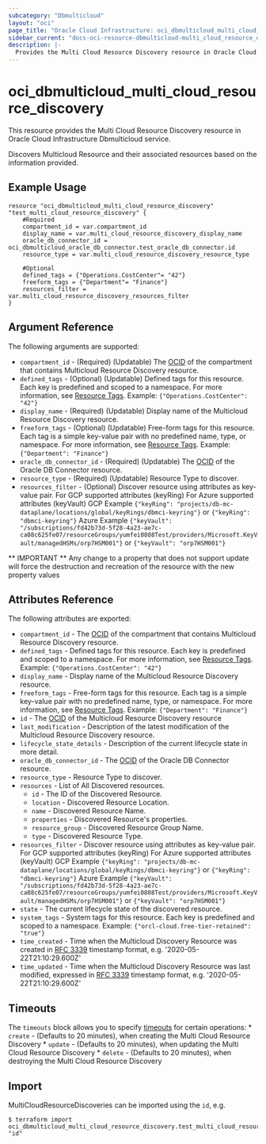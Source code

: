 ```yaml
---
subcategory: "Dbmulticloud"
layout: "oci"
page_title: "Oracle Cloud Infrastructure: oci_dbmulticloud_multi_cloud_resource_discovery"
sidebar_current: "docs-oci-resource-dbmulticloud-multi_cloud_resource_discovery"
description: |-
  Provides the Multi Cloud Resource Discovery resource in Oracle Cloud Infrastructure Dbmulticloud service
---
```


# oci_dbmulticloud_multi_cloud_resource_discovery
This resource provides the Multi Cloud Resource Discovery resource in Oracle Cloud Infrastructure Dbmulticloud service.

Discovers Multicloud Resource and their associated resources based on the information provided.


## Example Usage

```hcl
resource "oci_dbmulticloud_multi_cloud_resource_discovery" "test_multi_cloud_resource_discovery" {
	#Required
	compartment_id = var.compartment_id
	display_name = var.multi_cloud_resource_discovery_display_name
	oracle_db_connector_id = oci_dbmulticloud_oracle_db_connector.test_oracle_db_connector.id
	resource_type = var.multi_cloud_resource_discovery_resource_type

	#Optional
	defined_tags = {"Operations.CostCenter"= "42"}
	freeform_tags = {"Department"= "Finance"}
	resources_filter = var.multi_cloud_resource_discovery_resources_filter
}
```

## Argument Reference

The following arguments are supported:

* `compartment_id` - (Required) (Updatable) The [OCID](https://docs.cloud.oracle.com/iaas/Content/General/Concepts/identifiers.htm) of the compartment that contains Multicloud Resource Discovery resource.
* `defined_tags` - (Optional) (Updatable) Defined tags for this resource. Each key is predefined and scoped to a namespace. For more information, see [Resource Tags](https://docs.cloud.oracle.com/iaas/Content/General/Concepts/resourcetags.htm).  Example: `{"Operations.CostCenter": "42"}` 
* `display_name` - (Required) (Updatable) Display name of the Multicloud Resource Discovery resource.
* `freeform_tags` - (Optional) (Updatable) Free-form tags for this resource. Each tag is a simple key-value pair with no predefined name, type, or namespace. For more information, see [Resource Tags](https://docs.cloud.oracle.com/iaas/Content/General/Concepts/resourcetags.htm).  Example: `{"Department": "Finance"}` 
* `oracle_db_connector_id` - (Required) (Updatable) The [OCID](https://docs.cloud.oracle.com/iaas/Content/General/Concepts/identifiers.htm) of the Oracle DB Connector resource.
* `resource_type` - (Required) (Updatable) Resource Type to discover.
* `resources_filter` - (Optional) Discover resource using attributes as key-value pair. For GCP supported attributes (keyRing) For Azure supported attributes (keyVault) GCP Example `{"keyRing": "projects/db-mc-dataplane/locations/global/keyRings/dbmci-keyring"}` or `{"keyRing": "dbmci-keyring"}` Azure Example `{"keyVault": "/subscriptions/fd42b73d-5f28-4a23-ae7c-ca08c625fe07/resourceGroups/yumfei0808Test/providers/Microsoft.KeyVault/managedHSMs/orp7HSM001"}` or `{"keyVault": "orp7HSM001"}` 


** IMPORTANT **
Any change to a property that does not support update will force the destruction and recreation of the resource with the new property values

## Attributes Reference

The following attributes are exported:

* `compartment_id` - The [OCID](https://docs.cloud.oracle.com/iaas/Content/General/Concepts/identifiers.htm) of the compartment that contains Multicloud Resource Discovery resource.
* `defined_tags` - Defined tags for this resource. Each key is predefined and scoped to a namespace. For more information, see [Resource Tags](https://docs.cloud.oracle.com/iaas/Content/General/Concepts/resourcetags.htm).  Example: `{"Operations.CostCenter": "42"}` 
* `display_name` - Display name of the Multicloud Resource Discovery resource.
* `freeform_tags` - Free-form tags for this resource. Each tag is a simple key-value pair with no predefined name, type, or namespace. For more information, see [Resource Tags](https://docs.cloud.oracle.com/iaas/Content/General/Concepts/resourcetags.htm).  Example: `{"Department": "Finance"}` 
* `id` - The [OCID](https://docs.cloud.oracle.com/iaas/Content/General/Concepts/identifiers.htm) of the Multicloud Resource Discovery resource
* `last_modification` - Description of the latest modification of the Multicloud Resource Discovery resource.
* `lifecycle_state_details` - Description of the current lifecycle state in more detail.
* `oracle_db_connector_id` - The [OCID](https://docs.cloud.oracle.com/iaas/Content/General/Concepts/identifiers.htm) of the Oracle DB Connector resource.
* `resource_type` - Resource Type to discover.
* `resources` - List of All Discovered resources.
	* `id` - The ID of the Discovered Resource.
	* `location` - Discovered Resource Location.
	* `name` - Discovered Resource Name.
	* `properties` - Discovered Resource's properties.
	* `resource_group` - Discovered Resource Group Name.
	* `type` - Discovered Resource Type.
* `resources_filter` - Discover resource using attributes as key-value pair. For GCP supported attributes (keyRing) For Azure supported attributes (keyVault) GCP Example `{"keyRing": "projects/db-mc-dataplane/locations/global/keyRings/dbmci-keyring"}` or `{"keyRing": "dbmci-keyring"}` Azure Example `{"keyVault": "/subscriptions/fd42b73d-5f28-4a23-ae7c-ca08c625fe07/resourceGroups/yumfei0808Test/providers/Microsoft.KeyVault/managedHSMs/orp7HSM001"}` or `{"keyVault": "orp7HSM001"}` 
* `state` - The current lifecycle state of the discovered resource.
* `system_tags` - System tags for this resource. Each key is predefined and scoped to a namespace.  Example: `{"orcl-cloud.free-tier-retained": "true"}` 
* `time_created` - Time when the Multicloud Discovery Resource was created in [RFC 3339](https://tools.ietf.org/html/rfc3339) timestamp format, e.g. '2020-05-22T21:10:29.600Z' 
* `time_updated` - Time when the Multicloud Discovery Resource was last modified, expressed in [RFC 3339](https://tools.ietf.org/html/rfc3339) timestamp format, e.g. '2020-05-22T21:10:29.600Z' 

## Timeouts

The `timeouts` block allows you to specify [timeouts](https://registry.terraform.io/providers/oracle/oci/latest/docs/guides/changing_timeouts) for certain operations:
	* `create` - (Defaults to 20 minutes), when creating the Multi Cloud Resource Discovery
	* `update` - (Defaults to 20 minutes), when updating the Multi Cloud Resource Discovery
	* `delete` - (Defaults to 20 minutes), when destroying the Multi Cloud Resource Discovery


## Import

MultiCloudResourceDiscoveries can be imported using the `id`, e.g.

```
$ terraform import oci_dbmulticloud_multi_cloud_resource_discovery.test_multi_cloud_resource_discovery "id"
```

